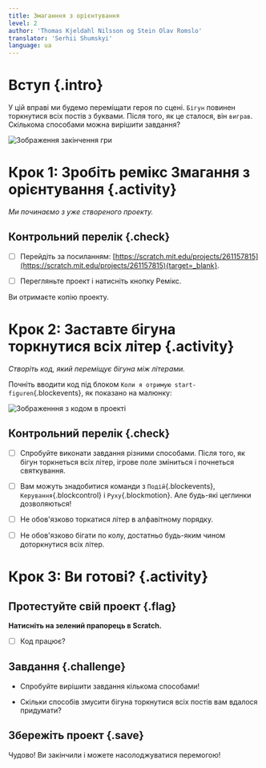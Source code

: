```yaml
---
title: Змаганння з орієнтування
level: 2
author: 'Thomas Kjeldahl Nilsson og Stein Olav Romslo'
translator: 'Serhii Shumskyi'
language: ua
---
```



# Вступ {.intro}

У цій вправі ми будемо переміщати героя по сцені. `Бігун` повинен торкнутися всіх постів з буквами. 
Після того, як це сталося, він `виграв`. Скількома способами можна вирішити завдання?


![Зображення закінчення гри](orienteringslop.png)


# Крок 1: Зробіть ремікс Змагання з орієнтування {.activity}

*Ми починаємо з уже створеного проекту.*

## Контрольний перелік {.check}

- [ ] Перейдіть за посиланням:
  [https://scratch.mit.edu/projects/261157815](https://scratch.mit.edu/projects/261157815){target=_blank}.

- [ ] Перегляньте проект і натисніть кнопку Ремікс.

Ви отримаєте копію проекту.

# Крок 2: Заставте бігуна торкнутися всіх літер {.activity}

*Створіть код, який переміщує бігуна між літерами.*

Почніть вводити код під блоком `Коли я отримую start-figuren`{.blockevents},
як показано на малюнку:

![Зображенння з кодом в проекті](kode.png)

## Контрольний перелік {.check}

- [ ] Спробуйте виконати завдання різними способами.
      Після того, як бігун торкнеться всіх літер, ігрове поле  зміниться і почнеться святкування.

- [ ] Вам можуть знадобитися команди з `Подій`{.blockevents},
      `Керування`{.blockcontrol} і `Руху`{.blockmotion}. Але будь-які цеглинки дозволяються!

- [ ] Не обов'язково торкатися літер в алфавітному порядку. 

- [ ] Не обов'язково бігати по колу, достатньо будь-яким чином доторкнутися всіх літер.

# Крок 3: Ви готові? {.activity}

## Протестуйте свій проект {.flag}

__Натисніть на зелений прапорець в Scratch.__

- [ ] Код працює?

## Завдання {.challenge}

* Спробуйте вирішити завдання кількома способами!

* Скільки способів змусити бігуна торкнутися всіх постів вам вдалося придумати?

## Збережіть проект {.save}

Чудово! Ви закінчили і можете насолоджуватися перемогою!
